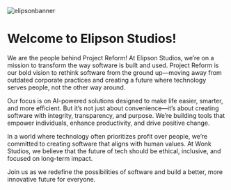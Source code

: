 ![elipsonbanner](https://github.com/user-attachments/assets/3c69b97c-bb6a-43f4-9474-97d8e2e31400)
# Welcome to Elipson Studios!
We are the people behind Project Reform!
At Elipson Studios, we’re on a mission to transform the way software is built and used. Project Reform is our bold vision to rethink software from the ground up—moving away from outdated corporate practices and creating a future where technology serves people, not the other way around.

Our focus is on AI-powered solutions designed to make life easier, smarter, and more efficient. But it’s not just about convenience—it’s about creating software with integrity, transparency, and purpose. We’re building tools that empower individuals, enhance productivity, and drive positive change.

In a world where technology often prioritizes profit over people, we’re committed to creating software that aligns with human values. At Wonk Studios, we believe that the future of tech should be ethical, inclusive, and focused on long-term impact.

Join us as we redefine the possibilities of software and build a better, more innovative future for everyone.
